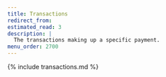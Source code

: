 ```yaml
---
title: Transactions
redirect_from:
estimated_read: 3
description: |
  The transactions making up a specific payment.
menu_order: 2700
---
```


{% include transactions.md %}